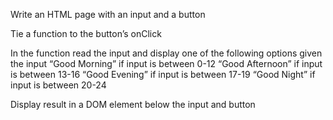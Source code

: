 Write an HTML page with an input and a button 

Tie a function to the button’s onClick

In the function read the input and display one of the following options given the input
“Good Morning” if input is between 0-12
“Good Afternoon” if input is between 13-16
“Good Evening” if input is between 17-19
“Good Night” if input is between 20-24

Display result in a DOM element below the input and button
